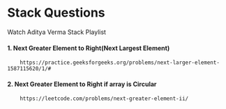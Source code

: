 # Stack Questions

Watch Aditya Verma Stack Playlist

#### 1. Next Greater Element to Right(Next Largest Element)
        https://practice.geeksforgeeks.org/problems/next-larger-element-1587115620/1/#

#### 2. Next Greater Element to Right if array is Circular
        https://leetcode.com/problems/next-greater-element-ii/
